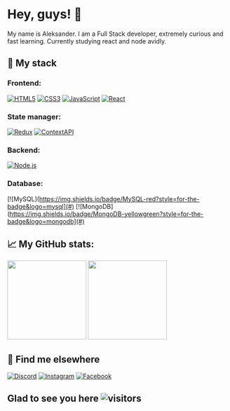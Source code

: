 # Hey, guys! :wave:

My name is Aleksander.
I am a Full Stack developer, extremely curious and fast learning.
Currently studying react and node avidly.

## :page_with_curl: My stack

### Frontend:

[![HTML5](https://img.shields.io/badge/html5%20-%23E34F26.svg?&style=for-the-badge&logo=html5&logoColor=white)](#)
[![CSS3](https://img.shields.io/badge/css3%20-%231572B6.svg?&style=for-the-badge&logo=css3&logoColor=white)](#)
[![JavaScript](https://img.shields.io/badge/javascript%20-%23c4c417.svg?&style=for-the-badge&logo=javascript&logoColor=w)](#)
[![React](https://img.shields.io/badge/react%20-%2320232a.svg?&style=for-the-badge&logo=react&logoColor=%2361DAFB)](#)

### State manager:

[![Redux](https://img.shields.io/badge/redux%20-%23593d88.svg?&style=for-the-badge&logo=redux&logoColor=white)](#)
[![ContextAPI](https://img.shields.io/badge/context%20API%20-%2523593d88.svg?&style=for-the-badge&logoColor=white)](#)

### Backend:

[![Node.js](https://img.shields.io/badge/node.js%20-%2343853D.svg?&style=for-the-badge&logo=node.js&logoColor=white)](#)

### Database:

[![MySQL](https://img.shields.io/badge/MySQL-red?style=for-the-badge&logo=mysql](#)
[![MongoDB](https://img.shields.io/badge/MongoDB-yellowgreen?style=for-the-badge&logo=mongodb](#)

## :chart_with_upwards_trend: My GitHub stats:

<img height="180em" src="https://github-readme-stats.vercel.app/api?username=aleksandersousa&show_icons=true&hide_border=true&&count_private=true&include_all_commits=true" />

<img height="180em" src="https://github-readme-stats.vercel.app/api/top-langs/?username=aleksandersousa&layout=compact" />

## :iphone: Find me elsewhere

[![Discord](https://img.icons8.com/fluent/48/000000/discord-logo.png)](https://discordapp.com/users/484144193258782730)
[![Instagram](https://img.icons8.com/fluent/48/000000/instagram-new.png)](https://www.instagram.com/_bambin00/)
[![Facebook](https://img.icons8.com/fluent/48/000000/facebook-new.png)](https://www.facebook.com/aleksander.sousa.3/)

## Glad to see you here ![visitors](https://visitor-badge.glitch.me/badge?page_id=${aleksandersousa}.${https://github.com/aleksandersousa/aleksandersousa.git)
